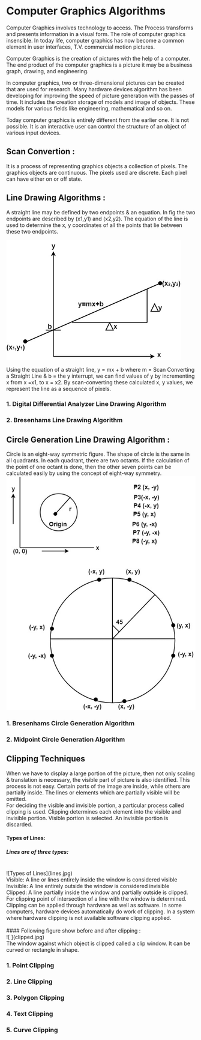 # Computer Graphics Algorithms
Computer Graphics involves technology to access. The Process transforms and presents information in a visual form. The role of computer graphics insensible. In today life, computer graphics has now become a common element in user interfaces, T.V. commercial motion pictures.<br>

Computer Graphics is the creation of pictures with the help of a computer. The end product of the computer graphics is a picture it may be a business graph, drawing, and engineering.<br>

In computer graphics, two or three-dimensional pictures can be created that are used for research. Many hardware devices algorithm has been developing for improving the speed of picture generation with the passes of time. It includes the creation storage of models and image of objects. These models for various fields like engineering, mathematical and so on. <br>

Today computer graphics is entirely different from the earlier one. It is not possible. It is an interactive user can control the structure of an object of various input devices.<br>

## Scan Convertion : 
It is a process of representing graphics objects a collection of pixels. The graphics objects are continuous. The pixels used are discrete. Each pixel can have either on or off state.


## Line Drawing Algorithms : 
A straight line may be defined by two endpoints & an equation. In fig the two endpoints are described by (x1,y1) and (x2,y2). The equation of the line is used to determine the x, y coordinates of all the points that lie between these two endpoints.<br>

![Scan Conversion of Straight Line](scan_line.jpg)

Using the equation of a straight line, y = mx + b where m = Scan Converting a Straight Line & b = the y interrupt, we can find values of y by incrementing x from x =x1, to x = x2. By scan-converting these calculated x, y values, we represent the line as a sequence of pixels.


### 1. Digital Differential Analyzer Line Drawing Algorithm              
### 2. Bresenhams Line Drawing Algorithm

## Circle Generation Line Drawing Algorithm : 
Circle is an eight-way symmetric figure. The shape of circle is the same in all quadrants. In each quadrant, there are two octants. If the calculation of the point of one octant is done, then the other seven points can be calculated easily by using the concept of eight-way symmetry.
<br>
![Eight Way Symmerty of a Circle](circle.jpg)
<br>


### 1. Bresenhams Circle Generation Algorithm
### 2. Midpoint Circle Generation Algorithm

## Clipping Techniques

When we have to display a large portion of the picture, then not only scaling & translation is necessary, the visible part of picture is also identified. This process is not easy. Certain parts of the image are inside, while others are partially inside. The lines or elements which are partially visible will be omitted.
<br>
For deciding the visible and invisible portion, a particular process called clipping is used. Clipping determines each element into the visible and invisible portion. Visible portion is selected. An invisible portion is discarded.
<br>
#### Types of Lines:
##### Lines are of three types:
<br>
![Types of Lines](lines.jpg)
<br>
Visible: A line or lines entirely inside the window is considered visible<br>
Invisible: A line entirely outside the window is considered invisible<br>
Clipped: A line partially inside the window and partially outside is clipped. For clipping point of intersection of a line with the window is determined.<br>
Clipping can be applied through hardware as well as software. In some computers, hardware devices automatically do work of clipping. In a system where hardware clipping is not available software clipping applied.<br>
<br>
#### Following figure show before and after clipping : 
<br>
![ ](clipped.jpg)
<br>
The window against which object is clipped called a clip window. It can be curved or rectangle in shape.<br>

### 1. Point Clipping
### 2. Line Clipping
### 3. Polygon Clipping
### 4. Text Clipping
### 5. Curve Clipping


